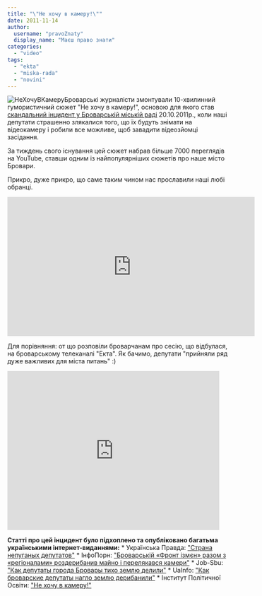 ```yaml
---
title: "\"Не хочу в камеру!\""
date: 2011-11-14
author: 
  username: "pravoZnaty"
  display_name: "Маєш право знати"
categories: 
  - "video"
tags: 
  - "ekta"
  - "miska-rada"
  - "novini"
---
```


![](https://mpz.brovary.org/wp-content/uploads/2011/11/НеХочуВКамеру.jpg "НеХочуВКамеру")Броварські журналісти змонтували 10-хвилинний гумористичний сюжет "Не хочу в камеру!", основою для якого став [скандальний інцидент у Броварській міській раді](https://mpz.brovary.org/novini/miska-rada-sprobuvala-zaboroniti-videozapis-sesiie-20102011/ "Броварська міська рада заборонила відеозапис сесії 20.10.2011") 20.10.2011р., коли наші депутати страшенно злякалися того, що їх будуть знімати на відеокамеру і робили все можливе, щоб завадити відеозйомці засідання.<!--more-->

За тиждень свого існування цей сюжет набрав більше 7000 переглядів на YouTube, ставши одним із найпопулярніших сюжетів про наше місто Бровари.

Прикро, дуже прикро, що саме таким чином нас прославили наші любі обранці.

<iframe width="560" height="315" src="https://www.youtube.com/embed/77lwLGI6AKQ" frameborder="0" allowfullscreen></iframe>

Для порівняння: от що розповіли броварчанам про сесію, що відбулася, на броварському телеканалі "Екта". Як бачимо, депутати "прийняли ряд дуже важливих для міста питань" :)

<iframe width="480" height="360" src="https://www.youtube.com/embed/IQcnq3z150c" frameborder="0" allowfullscreen></iframe>

**Статті про цей інцидент було підхоплено та опубліковано багатьма українськими інтернет-виданнями:** \* Українська Правда: ["Страна непуганых депутатов"](http://blogs.pravda.com.ua/authors/yusov/4ebcfe8563258/) \* ІнфоПорн: ["Броварській «Фронт ізмєн» разом з «регіоналами» роздерибанив майно і перелякався камери"](http://infoporn.org.ua/news/urn:news:2B8EB6CE) \* Job-Sbu: ["Как депутаты города Бровары тихо землю делили"](http://job-sbu.org/kak-deputatyi-goroda-brovaryi-tiho-zemlyu-delili.html) \* UaInfo: ["Как броварские депутаты нагло землю дерибанили"](http://uainfo.censor.net.ua/news/7435--ak-brovarskie-deputaty-naglo-zemlyu-deribanil-foto-video.html) \* Інститут Політичної Освіти: ["Не хочу в камеру!"](http://www.ipo.org.ua/news/1235/)
